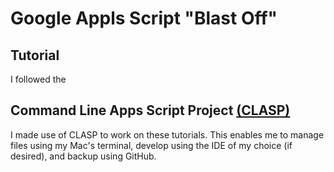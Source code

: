 # Google Appls Script "Blast Off"

## Tutorial
I followed the

## Command Line Apps Script Project [(CLASP)](https://github.com/google/clasp#status)
I made use of CLASP to work on these tutorials. This enables me to manage files using my Mac's terminal, develop using the IDE of my choice (if desired), and backup using GitHub.
